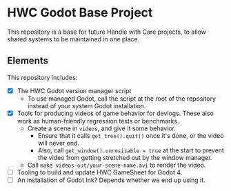 # HWC Godot Base Project

This repository is a base for future Handle with Care projects, to allow shared systems to be maintained in one place.

## Elements

This repository includes:
* [x] The HWC Godot version manager script
  * To use managed Godot, call the script at the root of the repository instead of your system Godot installation.
* [x] Tools for producing videos of game behavior for devlogs. These also work as human-friendly regression tests or benchmarks.
  * Create a scene in `videos`, and give it some behavior.
    * Ensure that it calls `get_tree().quit()` once it's done, or the video will never end.
    * Also, call `get_window().unresizable = true` at the start to prevent the video from getting stretched out by the window manager.
  * Call `make videos-out/your-scene-name.avi` to render the video.
* [ ] Tooling to build and update HWC GameSheet for Godot 4.
* [ ] An installation of Godot Ink? Depends whether we end up using it.